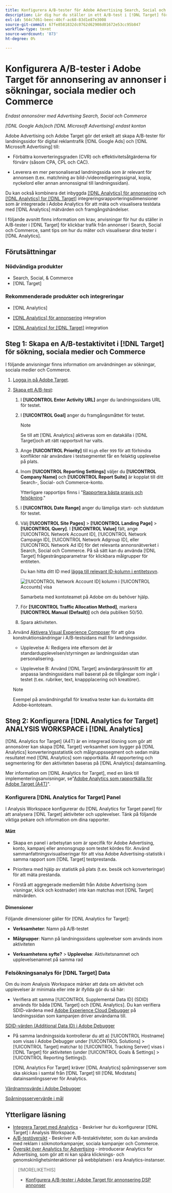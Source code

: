 ```yaml
---
title: Konfigurera A/B-tester för Adobe Advertising Search, Social och Commerce Ads i Adobe Target
description: Lär dig hur du ställer in ett A/B-test i [!DNL Target] för [!DNL Google Ads] och [!DNL Microsoft Advertising] annonser i sökningar, sociala medier och Commerce.
exl-id: 564c7d61-beec-40cf-ac68-83d1e87e3008
source-git-commit: 67fe8581832dc0762d62908d01672e53cc95b847
workflow-type: tm+mt
source-wordcount: '873'
ht-degree: 0%

---
```


# Konfigurera A/B-tester i Adobe Target för annonsering av annonser i sökningar, sociala medier och Commerce

*Endast annonsörer med Advertising Search, Social och Commerce*

*[!DNL Google Ads]och [!DNL Microsoft Advertising] endast konton*

Adobe Advertising och Adobe Target gör det enkelt att skapa A/B-tester för landningssidor för digital reklamtrafik [!DNL Google Ads] och [!DNL Microsoft Advertising] till:

* Förbättra konverteringsgraden (CVR) och effektivitetsåtgärderna för förvärv (såsom CPA, CPL och CAC).

* Leverera en mer personaliserad landningssida som är relevant för annonsen (t.ex. matchning av bild-/videoredigeringssignal, kopia, nyckelord eller annan annonssignal till landningssidan).

Du kan också kombinera det inbyggda [[!DNL Analytics] för annonsering](/help/integrations/analytics/overview.md) och [[!DNL Analytics] for [!DNL Target]](https://experienceleague.adobe.com/docs/target/using/integrate/a4t/a4t.html) integreringsrapporteringsdimensioner som är integrerade i Adobe Analytics för att mäta och visualisera testdata med [!DNL Analytics] mätvärden och framgångshändelser.

I följande avsnitt finns information om krav, anvisningar för hur du ställer in A/B-tester i [!DNL Target] för klickbar trafik från annonser i Search, Social och Commerce, samt tips om hur du mäter och visualiserar dina tester i [!DNL Analytics].

## Förutsättningar

### Nödvändiga produkter

* Search, Social, &amp; Commerce
* [!DNL Target]

### Rekommenderade produkter och integreringar

* [!DNL Analytics]

* [[!DNL Analytics] för annonsering](/help/integrations/analytics/overview.md) integration<!-- necessary for testing view-throughs, which most advertisers want to do -->

* [[!DNL Analytics] for [!DNL Target]](https://experienceleague.adobe.com/docs/target/using/integrate/a4t/a4t.html) integration

## Steg 1: Skapa en A/B-testaktivitet i [!DNL Target] för sökning, sociala medier och Commerce

I följande anvisningar finns information om användningen av sökningar, sociala medier och Commerce.

1. [Logga in på Adobe Target](https://experienceleague.adobe.com/docs/target/using/introduction/target-access-from-mac.html).

1. [Skapa ett A/B-test](https://experienceleague.adobe.com/docs/target/using/activities/abtest/create/test-create-ab.html):

   1. I **[!UICONTROL Enter Activity URL]** anger du landningssidans URL för testet.

   1. I **[!UICONTROL Goal]** anger du framgångsmåttet för testet.

      >[!NOTE]
      >
      >Se till att [!DNL Analytics] aktiveras som en datakälla i [!DNL Target]och att rätt rapportsvit har valts.

   1. Ange **[!UICONTROL Priority]** till `High` eller `999` för att förhindra konflikter när användare i testsegmentet får en felaktig upplevelse på plats.


   1. Inom **[!UICONTROL Reporting Settings]** väljer du **[!UICONTROL Company Name]** och **[!UICONTROL Report Suite]** är kopplat till ditt Search-, Social- och Commerce-konto.

      Ytterligare rapportips finns i &quot;[Rapportera bästa praxis och felsökning](https://experienceleague.adobe.com/docs/analytics/analyze/reports-analytics/report-troubleshooting.html).&quot;

   1. I **[!UICONTROL Date Range]** anger du lämpliga start- och slutdatum för testet.

   1. Välj **[!UICONTROL Site Pages]** > **[!UICONTROL Landing Page]** > **[!UICONTROL Query]**. I **[!UICONTROL Value]** fält, ange [!UICONTROL Network Account ID], [!UICONTROL Network Campaign ID], [!UICONTROL Network Adgroup ID], eller [!UICONTROL Network Ad ID] för det relevanta annonsnätverket i Search, Social och Commerce. På så sätt kan du använda [!DNL Target] frågesträngsparametrar för klickbara målgrupper för entiteten.

      Du kan hitta ditt ID med [lägga till relevant ID-kolumn i entitetsvyn](/help/search-social-commerce/common-tasks/data-views/custom-default-views-manage.md).

      ![[!UICONTROL Network Account ID] kolumn i [!UICONTROL Accounts] visa](/help/integrations/assets/target-search-id.png "[!UICONTROL Network Account ID] kolumn i [!UICONTROL Accounts] visa")

      Samarbeta med kontoteamet på Adobe om du behöver hjälp.

   1. För **[!UICONTROL Traffic Allocation Method]**, markera **[!UICONTROL Manual (Default)]** och dela publiken 50/50.

   1. Spara aktiviteten.

1. Använd [Aktivera Visual Experience Composer](https://experienceleague.adobe.com/docs/target/using/activities/abtest/create/test-create-ab.html) för att göra konstruktionsändringar i A/B-testsidans mall för landningssidor.

   * Upplevelse A: Redigera inte eftersom det är standardupplevelsen/styrningen av landningssidan utan personalisering.

   * Upplevelse B: Använd [!DNL Target] användargränssnitt för att anpassa landningssidans mall baserat på de tillgångar som ingår i testet (t.ex. rubriker, text, knappplacering och kreatörer).

   >[!NOTE]
   >
   >Exempel på användningsfall för kreativa tester kan du kontakta ditt Adobe-kontoteam.

## Steg 2: Konfigurera [!DNL Analytics for Target] ANALYSIS WORKSPACE i [!DNL Analytics]

[!DNL Analytics for Target] (A4T) är en integrerad lösning som gör att annonsörer kan skapa [!DNL Target] verksamhet som bygger på [!DNL Analytics] konverteringsstatistik och målgruppssegment och sedan mäta resultatet med [!DNL Analytics] som rapportkälla. All rapportering och segmentering för den aktiviteten baseras på [!DNL Analytics] datainsamling.

Mer information om [!DNL Analytics for Target], med en länk till implementeringsanvisningar, se&quot;[Adobe Analytics som rapportkälla för Adobe Target (A4T)](https://experienceleague.adobe.com/docs/target/using/integrate/a4t/a4t.html)&quot;.

### Konfigurera [!DNL Analytics for Target] Panel

I Analysis Workspace konfigurerar du [!DNL Analytics for Target panel] för att analysera [!DNL Target] aktiviteter och upplevelser. Tänk på följande viktiga pekare och information om dina rapporter.

#### Mått

* Skapa en panel i arbetsytan som är specifik för Adobe Advertising, konto, kampanj eller annonsgrupp<!-- only applicable entities? --> som testet kördes för. Använd sammanfattningsvisualiseringar för att visa Adobe Advertising-statistik i samma rapport som [!DNL Target] testprestanda.

* Prioritera med hjälp av statistik på plats (t.ex. besök och konverteringar) för att mäta prestanda.

* Förstå att aggregerade mediemått från Adobe Advertising (som visningar, klick och kostnader) inte kan matchas mot [!DNL Target] mätvärden.

#### Dimensioner

Följande dimensioner gäller för [!DNL Analytics for Target]:

* **Verksamheter**: Namn på A/B-testet

* **Målgrupper**: Namn på landningssidans upplevelser som används inom aktiviteten

* **Verksamhetens syfte?** > **Upplevelse**: Aktivitetsnamnet och upplevelsenamnet på samma rad

### Felsökningsanalys för [!DNL Target] Data

Om du inom Analysis Workspace märker att data om aktivitet och upplevelser är minimala eller inte är ifyllda gör du så här:

* Verifiera att samma [!UICONTROL Supplemental Data ID] (SDID) används för båda [!DNL Target] och [!DNL Analytics]. Du kan verifiera SDID-värdena med [Adobe Experience Cloud Debugger](https://experienceleague.adobe.com/docs/target-learn/tutorials/troubleshooting/troubleshoot-with-the-experience-cloud-debugger.html) på landningssidan som kampanjen driver användarna till.

[SDID-värden (Additional Data ID) i Adobe Debugger](/help/integrations/assets/target-troubleshooting-sdid.png)

* På samma landningssida kontrollerar du att a) [!UICONTROL Hostname] som visas i Adobe Debugger under [!UICONTROL Solutions] > [!UICONTROL Target] matchar b) [!UICONTROL Tracking Server] visas i [!DNL Target] för aktiviteten (under [!UICONTROL Goals & Settings] > [!UICONTROL Reporting Settings]).

  [!DNL Analytics For Target] kräver [!DNL Analytics] spårningsserver som ska skickas i samtal från [!DNL Target] till [!DNL Modstats] datainsamlingsserver för Analytics.<!-- just "to Analytics?"-->

[Värdnamnsvärde i Adobe Debugger](/help/integrations/assets/target-troubleshooting-hostname.png)

[Spårningsservervärde i mål](/help/integrations/assets/target-troubleshooting-tracking-server.png)

## Ytterligare läsning

* [Integrera Target med Analytics](https://experienceleague.adobe.com/docs/target-learn/tutorials/integrations/3.2-target-analytics.html) - Beskriver hur du konfigurerar [!DNL Target] i Analysis Workspace.
* [A/B-testöversikt](https://experienceleague.adobe.com/docs/target/using/activities/abtest/test-ab.html) - Beskriver A/B-testaktiviteter, som du kan använda med reklam i sökmotorkampanjer, sociala kampanjer och Commerce.
* [Översikt över Analytics for Advertising](/help/integrations/analytics/overview.md) - introducerar Analytics for Advertising, som gör att ni kan spåra klicknings- och genomskinlighetsinteraktioner på webbplatsen i era Analytics-instanser.

>[!MORELIKETHIS]
>
>* [Konfigurera A/B-tester i Adobe Target för annonsering DSP annonser](ab-tests-dsp.md)
